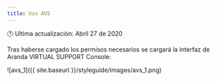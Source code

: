 ```yaml
---
title: Uso AVS
---
```


🕐 Ultima actualización: Abril 27 de 2020

Tras haberse cargado los permisos necesarios se cargará la interfaz de Aranda VIRTUAL SUPPORT Console:


![avs_1]({{ site.baseurl }}/styleguide/images/avs_1.png)
